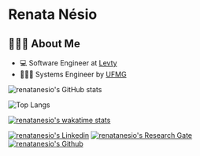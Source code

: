 # Renata Nésio

## 👩🏻‍💻 About Me

- 💻 Software Engineer at [Levty](https://levty.com/br)
- 👩🏻‍🎓 Systems Engineer by [UFMG](https://ufmg.br)



![renatanesio's GitHub stats](https://github-readme-stats.vercel.app/api?username=renatanesio&show_icons=true&theme=transparent)

![Top Langs](https://github-readme-stats.vercel.app/api/top-langs/?username=renatanesio&layout=compact&theme=transparent)

[![renatanesio's wakatime stats](https://github-readme-stats.vercel.app/api/wakatime?username=renatanesio&layout=compact&theme=tokyonight)](https://wakatime.com/@renatanesio)


[![renatanesio's Linkedin](https://img.shields.io/badge/LinkedIn-0077B5?style=for-the-badge&logo=linkedin&logoColor=white)](https://www.linkedin.com/in/renatanesio/)
[![renatanesio's Research Gate](https://img.shields.io/badge/Research_Gate-00CCBB.svg?&style=for-the-badge&logo=ResearchGate&logoColor=white)](https://www.researchgate.net/profile/Renata-Nesio/)
[![renatanesio's Github](https://img.shields.io/badge/GitHub-100000?style=for-the-badge&logo=github&logoColor=white)](https://github.com/renatanesio)




	


<!--
**renatanesio/renatanesio** is a ✨ _special_ ✨ repository because its `README.md` (this file) appears on your GitHub profile.

Here are some ideas to get you started:

- 🔭 I’m currently working on ...
- 🌱 I’m currently learning ...
- 👯 I’m looking to collaborate on ...
- 🤔 I’m looking for help with ...
- 💬 Ask me about ...
- 📫 How to reach me: ...
- 😄 Pronouns: ...
- ⚡ Fun fact: ...
-->
